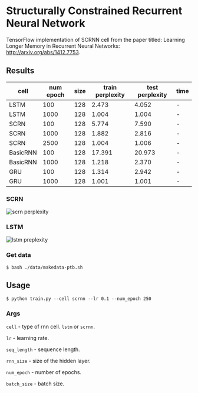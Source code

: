 # Structurally Constrained Recurrent Neural Network

TensorFlow implementation of SCRNN cell from the paper titled: Learning Longer Memory in Recurrent Neural Networks: http://arxiv.org/abs/1412.7753.


## Results

|cell|num epoch|size|train perplexity|test perplexity|time|
|---|---|---|---|---|---|
|LSTM|100|128|2.473|4.052|-|
|LSTM|1000|128|1.004|1.004|-|
|SCRN|100|128|5.774|7.590|-|
|SCRN|1000|128|1.882|2.816|-|
|SCRN|2500|128|1.004|1.006|-|
|BasicRNN|100|128|17.391|20.973|-|
|BasicRNN|1000|128|1.218|2.370|-|
|GRU|100|128|1.314|2.942|-|
|GRU|1000|128|1.001|1.001|-|

### SCRN

![scrn perplexity](https://raw.githubusercontent.com/webgeist/scrnn-tensorflow/master/results/scrn-128-32-005-2000.png)

### LSTM

![lstm preplexity](https://raw.githubusercontent.com/webgeist/scrnn-tensorflow/master/results/lstm-128-32-005-2000.png)


### Get data
```
$ bash ./data/makedata-ptb.sh
```

## Usage

```
$ python train.py --cell scrnn --lr 0.1 --num_epoch 250
```

### Args

`cell` - type of rnn cell. `lstm` or `scrnn`.

`lr` - learning rate.

`seq_length` - sequence length.

`rnn_size` - size of the hidden layer.

`num_epoch` - number of epochs.

`batch_size` - batch size. 

